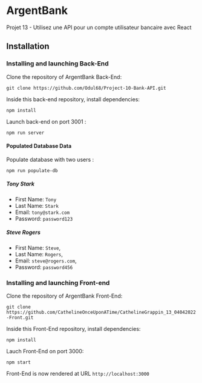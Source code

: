 # ArgentBank

Projet 13 - Utilisez une API pour un compte utilisateur bancaire avec React

## Installation

### Installing and launching Back-End

Clone the repository of ArgentBank Back-End:

`git clone https://github.com/Odul68/Project-10-Bank-API.git`

Inside this back-end repository, install dependencies:

`npm install`

Launch back-end on port 3001 :

`npm run server`

#### Populated Database Data

Populate database with two users :

`npm run populate-db`

##### Tony Stark

- First Name: `Tony`
- Last Name: `Stark`
- Email: `tony@stark.com`
- Password: `password123`

##### Steve Rogers

- First Name: `Steve`,
- Last Name: `Rogers`,
- Email: `steve@rogers.com`,
- Password: `password456`

### Installing and launching Front-end

Clone the repository of ArgentBank Front-End:

`git clone https://github.com/CathelineOnceUponATime/CathelineGrappin_13_04042022-Front.git`

Inside this Front-End repository, install dependencies:

`npm install`

Lauch Front-End on port 3000:

`npm start`

Front-End is now rendered at URL `http://localhost:3000`
